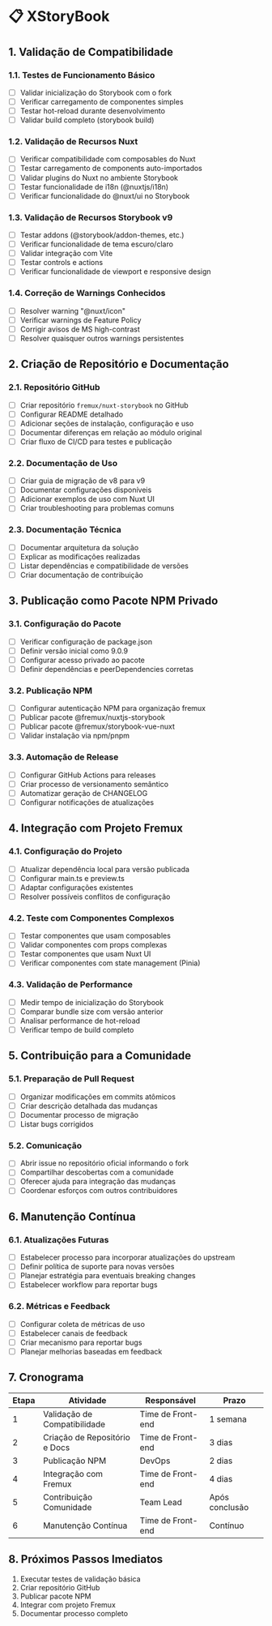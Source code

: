 # 📋 XStoryBook

## 1. Validação de Compatibilidade

### 1.1. Testes de Funcionamento Básico
- [ ] Validar inicialização do Storybook com o fork
- [ ] Verificar carregamento de componentes simples
- [ ] Testar hot-reload durante desenvolvimento
- [ ] Validar build completo (storybook build)

### 1.2. Validação de Recursos Nuxt
- [ ] Verificar compatibilidade com composables do Nuxt
- [ ] Testar carregamento de components auto-importados
- [ ] Validar plugins do Nuxt no ambiente Storybook
- [ ] Testar funcionalidade de i18n (@nuxtjs/i18n)
- [ ] Verificar funcionalidade do @nuxt/ui no Storybook

### 1.3. Validação de Recursos Storybook v9
- [ ] Testar addons (@storybook/addon-themes, etc.)
- [ ] Verificar funcionalidade de tema escuro/claro
- [ ] Validar integração com Vite
- [ ] Testar controls e actions
- [ ] Verificar funcionalidade de viewport e responsive design

### 1.4. Correção de Warnings Conhecidos
- [ ] Resolver warning "@nuxt/icon"
- [ ] Verificar warnings de Feature Policy
- [ ] Corrigir avisos de MS high-contrast
- [ ] Resolver quaisquer outros warnings persistentes

## 2. Criação de Repositório e Documentação

### 2.1. Repositório GitHub
- [ ] Criar repositório `fremux/nuxt-storybook` no GitHub
- [ ] Configurar README detalhado
- [ ] Adicionar seções de instalação, configuração e uso
- [ ] Documentar diferenças em relação ao módulo original
- [ ] Criar fluxo de CI/CD para testes e publicação

### 2.2. Documentação de Uso
- [ ] Criar guia de migração de v8 para v9
- [ ] Documentar configurações disponíveis
- [ ] Adicionar exemplos de uso com Nuxt UI
- [ ] Criar troubleshooting para problemas comuns

### 2.3. Documentação Técnica
- [ ] Documentar arquitetura da solução
- [ ] Explicar as modificações realizadas
- [ ] Listar dependências e compatibilidade de versões
- [ ] Criar documentação de contribuição

## 3. Publicação como Pacote NPM Privado

### 3.1. Configuração do Pacote
- [ ] Verificar configuração de package.json
- [ ] Definir versão inicial como 9.0.9
- [ ] Configurar acesso privado ao pacote
- [ ] Definir dependências e peerDependencies corretas

### 3.2. Publicação NPM
- [ ] Configurar autenticação NPM para organização fremux
- [ ] Publicar pacote @fremux/nuxtjs-storybook
- [ ] Publicar pacote @fremux/storybook-vue-nuxt
- [ ] Validar instalação via npm/pnpm

### 3.3. Automação de Release
- [ ] Configurar GitHub Actions para releases
- [ ] Criar processo de versionamento semântico
- [ ] Automatizar geração de CHANGELOG
- [ ] Configurar notificações de atualizações

## 4. Integração com Projeto Fremux

### 4.1. Configuração do Projeto
- [ ] Atualizar dependência local para versão publicada
- [ ] Configurar main.ts e preview.ts
- [ ] Adaptar configurações existentes
- [ ] Resolver possíveis conflitos de configuração

### 4.2. Teste com Componentes Complexos
- [ ] Testar componentes que usam composables
- [ ] Validar componentes com props complexas
- [ ] Testar componentes que usam Nuxt UI
- [ ] Verificar componentes com state management (Pinia)

### 4.3. Validação de Performance
- [ ] Medir tempo de inicialização do Storybook
- [ ] Comparar bundle size com versão anterior
- [ ] Analisar performance de hot-reload
- [ ] Verificar tempo de build completo

## 5. Contribuição para a Comunidade

### 5.1. Preparação de Pull Request
- [ ] Organizar modificações em commits atômicos
- [ ] Criar descrição detalhada das mudanças
- [ ] Documentar processo de migração
- [ ] Listar bugs corrigidos

### 5.2. Comunicação
- [ ] Abrir issue no repositório oficial informando o fork
- [ ] Compartilhar descobertas com a comunidade
- [ ] Oferecer ajuda para integração das mudanças
- [ ] Coordenar esforços com outros contribuidores

## 6. Manutenção Contínua

### 6.1. Atualizações Futuras
- [ ] Estabelecer processo para incorporar atualizações do upstream
- [ ] Definir política de suporte para novas versões
- [ ] Planejar estratégia para eventuais breaking changes
- [ ] Estabelecer workflow para reportar bugs

### 6.2. Métricas e Feedback
- [ ] Configurar coleta de métricas de uso
- [ ] Estabelecer canais de feedback
- [ ] Criar mecanismo para reportar bugs
- [ ] Planejar melhorias baseadas em feedback

## 7. Cronograma

| Etapa | Atividade | Responsável | Prazo |
|-------|-----------|-------------|-------|
| 1 | Validação de Compatibilidade | Time de Front-end | 1 semana |
| 2 | Criação de Repositório e Docs | Time de Front-end | 3 dias |
| 3 | Publicação NPM | DevOps | 2 dias |
| 4 | Integração com Fremux | Time de Front-end | 4 dias |
| 5 | Contribuição Comunidade | Team Lead | Após conclusão |
| 6 | Manutenção Contínua | Time de Front-end | Contínuo |

## 8. Próximos Passos Imediatos

1. Executar testes de validação básica
2. Criar repositório GitHub
3. Publicar pacote NPM
4. Integrar com projeto Fremux
5. Documentar processo completo
